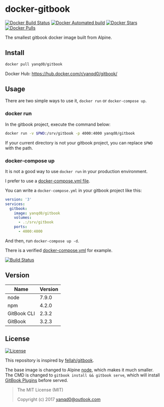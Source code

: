 # docker-gitbook

[![Docker Build Status](https://img.shields.io/docker/build/yanqd0/gitbook.svg)](https://hub.docker.com/r/yanqd0/gitbook/builds/)
[![Docker Automated build](https://img.shields.io/docker/automated/yanqd0/gitbook.svg)](https://hub.docker.com/r/yanqd0/gitbook/builds/)
[![Docker Stars](https://img.shields.io/docker/stars/yanqd0/gitbook.svg)](https://hub.docker.com/r/yanqd0/gitbook/)
[![Docker Pulls](https://img.shields.io/docker/pulls/yanqd0/gitbook.svg)](https://hub.docker.com/r/yanqd0/gitbook/)

The smallest gitbook docker image built from Alpine.

## Install

```sh
docker pull yanqd0/gitbook
```

Docker Hub: <https://hub.docker.com/r/yanqd0/gitbook/>

## Usage

There are two simple ways to use it, `docker run` or `docker-compose up`.

### docker run

In the gitbook project, execute the command below:

```sh
docker run -v $PWD:/srv/gitbook -p 4000:4000 yanqd0/gitbook
```

If your current directory is not your gitbook project, you can replace `$PWD` with the path.

### docker-compose up

It is not a good way to use `docker run` in your production environment.

I prefer to use a [docker-compose.yml file].

You can write a `docker-compose.yml` in your gitbook project like this:

```yaml
version: '3'
services:
  gitbook:
    image: yanqd0/gitbook
    volumes:
      - .:/srv/gitbook
    ports:
      - 4000:4000
```

And then, run `docker-compose up -d`.

There is a verified [docker-compose.yml] for example.

[![Build Status](https://travis-ci.org/yanqd0/docker-gitbook.svg?branch=master)](https://travis-ci.org/yanqd0/docker-gitbook)

[docker-compose.yml file]:https://docs.docker.com/compose/compose-file/
[docker-compose.yml]:https://github.com/yanqd0/docker-gitbook/blob/master/docker-compose.yml

## Version

| Name        | Version |
| ----        | ------- |
| node        | 7.9.0   |
| npm         | 4.2.0   |
| GitBook CLI | 2.3.2   |
| GitBook     | 3.2.3   |

## License

[![License](https://img.shields.io/github/license/yanqd0/docker-gitbook.svg)](https://github.com/yanqd0/docker-gitbook/blob/master/LICENSE)

This repository is inspired by [fellah/gitbook].

The base image is changed to Alpine [node], which makes it much smaller.
The CMD is changed to `gitbook install && gitbook serve`, which will install [GitBook Plugins] before served.

> The MIT License (MIT)
>
> Copyright (c) 2017 yanqd0@outlook.com

[fellah/gitbook]:https://hub.docker.com/r/fellah/gitbook/~/dockerfile/
[node]:https://hub.docker.com/_/node/
[GitBook Plugins]:https://plugins.gitbook.com/
